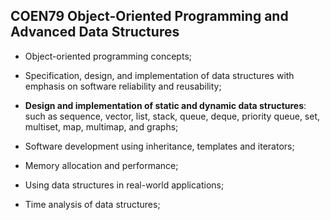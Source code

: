 ## COEN79 Object-Oriented Programming and Advanced Data Structures
- Object-oriented programming concepts; 
- Specification, design, and implementation of data structures with emphasis on software reliability and reusability;

- **Design and implementation of static and dynamic data structures**:
  such as sequence, vector, list, stack, queue, deque, priority queue, set, multiset, map, multimap, and graphs; 

- Software development using inheritance, templates and iterators;
- Memory allocation and performance; 
- Using data structures in real-world applications; 
- Time analysis of data structures;
